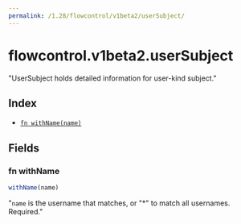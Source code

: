 ```yaml
---
permalink: /1.28/flowcontrol/v1beta2/userSubject/
---
```


# flowcontrol.v1beta2.userSubject

"UserSubject holds detailed information for user-kind subject."

## Index

* [`fn withName(name)`](#fn-withname)

## Fields

### fn withName

```ts
withName(name)
```

"`name` is the username that matches, or \"*\" to match all usernames. Required."